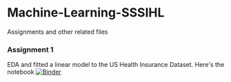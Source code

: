 # Machine-Learning-SSSIHL
Assignments and other related files


### Assignment 1
EDA and fitted a linear model to the US Health Insurance Dataset. Here's the notebook [![Binder](https://mybinder.org/badge_logo.svg)](https://mybinder.org/v2/gh/Siddhu-26/MDSC201-Machine-Learning-SSSIHL/blob/master/Assignment%201%20(Health%20Insurance%20Dataset).ipynb/main)
